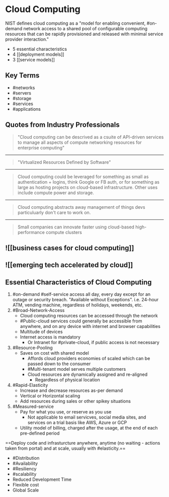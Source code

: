 # Cloud Computing

NIST defines cloud computing as  a "model for enabling convenient, #on-demand network access to a shared pool of configurable computing resources that can be rapidly provisioned and released with minimal service provider interaction."

- 5 essential characteristics
- 4 [[deployment models]]
- 3 [[service models]]

## Key Terms

- #networks
- #servers
- #storage
- #services
- #applications

## Quotes from Industry Professionals

> "Cloud computing can be descrived as a csuite of API-driven services to manage all aspects of compute networking resources for enterprise computing"
---
> "Virtualized Resources Defined by Software"
---
> Cloud computing could be leveraged for something as small as authentication + logins, think Google or FB auth, or for something as large as hosting projects on cloud-based infrastructure. Other uses include compute power and storage.
---
> Cloud computing abstracts away management of things devs particuluarly don't care to work on.
---
> Small companies can innovate faster using cloud-based high-performance compute clusters

## ![[business cases for cloud computing]]

## ![[emerging tech accelerated by cloud]]

## Essential Characteristics of Cloud Computing

1. \#on-demand #self-service access all day, every day except for an outage or security breach. "Available without Exceptions".
   i.e. 24-hour ATM, vending machine, regardless of holidays, weekends, etc.
2. \#Broad-Network-Access
   - Cloud computing resources can be accessed through the network
   - #Public-cloud services could generally be accessible from anywhere, and on any device with internet and browser capabilities
   - Multitude of devices
   - Internet access is mandatory
     - Or Intranet for #private-cloud, if public access is not necessary
3. \#Resource-Pooling
    - Saves on cost with shared model
      - Affords cloud providers economies of scaled which can be passed down to the consumer
      - #Multi-tenant model serves multiple customers
      - Cloud resources are dynamically assigned and re-aligned
        - Regardless of physical location
4. \#Rapid-Elasticity
    - Increase and decrease resources as-per demand
    - Vertical or Horizontal scaling
    - Add resources during sales or other spikey situations
5. \#Measured-service
   - Pay for what you use, or reserve as you use
     - Not applicable to email servicves, social media sites, and services on a trial basis like AWS, Azure or GCP
   - Utility model of billing, charged after the usage, at the end of each pre-defined period
  
==Deploy code and infrasturcture anywhere, anytime (no waiting - actions taken from portal) and at scale, usually with #elasticity.==

- #Distribution
- #Availability
- #Resiliency
- #scalability
- Reduced Development Time
- Flexible cost
- Global Scale
